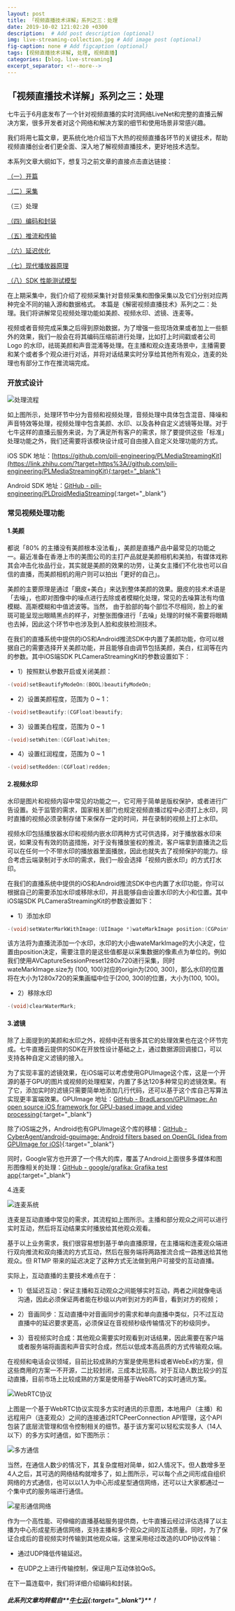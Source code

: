 ```yaml
---
layout: post
title: 「视频直播技术详解」系列之三：处理
date: 2019-10-02 121:02:20 +0300
description:  # Add post description (optional)
img: live-streaming-collection.jpg # Add image post (optional)
fig-caption: none # Add figcaption (optional)
tags: [视频直播技术详解, 处理, 视频直播]
categories: [blog，live-streaming]
excerpt_separator: <!--more-->
---
```


## **「视频直播技术详解」系列之三：处理**

七牛云于6月底发布了一个针对视频直播的实时流网络LiveNet和完整的直播云解决方案，很多开发者对这个网络和解决方案的细节<!--more-->和使用场景非常感兴趣。

我们将用七篇文章，更系统化地介绍当下大热的视频直播各环节的关键技术，帮助视频直播创业者们更全面、深入地了解视频直播技术，更好地技术选型。

本系列文章大纲如下，想复习之前文章的直接点击直达链接：

[（一）开篇](https://wowfrank.github.io/live-streaming-opening/)

[（二）采集](https://wowfrank.github.io/live-streaming-collection/)

（三）处理

[（四）编码和封装](https://wowfrank.github.io/live-streaming-code-and-encapsulation/)

[（五）推流和传输](https://wowfrank.github.io/live-streaming-push-and-transport/)

[（六）延迟优化](https://wowfrank.github.io/live-streaming-optimize-latency/)

[（七）现代播放器原理](https://wowfrank.github.io/live-streaming-theory-of-modern-player/)

[（八）SDK 性能测试模型](https://wowfrank.github.io/live-streaming-model-of-sdk-testing/)

在上期采集中，我们介绍了视频采集针对音频采集和图像采集以及它们分别对应两种完全不同的输入源和数据格式。 本篇是《解密视频直播技术》系列之二：处理。我们将讲解常见视频处理功能如美颜、视频水印、滤镜、连麦等。

视频或者音频完成采集之后得到原始数据，为了增强一些现场效果或者加上一些额外的效果，我们一般会在将其编码压缩前进行处理，比如打上时间戳或者公司 Logo 的水印，祛斑美颜和声音混淆等处理。在主播和观众连麦场景中，主播需要和某个或者多个观众进行对话，并将对话结果实时分享给其他所有观众，连麦的处理也有部分工作在推流端完成。


### **开放式设计**

![处理流程]({{site.baseurl}}/assets/img/live-streaming-proceed-1.png)

如上图所示，处理环节中分为音频和视频处理，音频处理中具体包含混音、降噪和声音特效等处理，视频处理中包含美颜、水印、以及各种自定义滤镜等处理。对于七牛这样的直播云服务来说，为了满足所有客户的需求，除了要提供这些「标准」处理功能之外，我们还需要将该模块设计成可自由接入自定义处理功能的方式。

iOS SDK 地址：[https://github.com/pili-engineering/PLMediaStreamingKit](https://link.zhihu.com/?target=https%3A//github.com/pili-engineering/PLMediaStreamingKit){:target="_blank"}

Android SDK 地址：[GitHub - pili-engineering/PLDroidMediaStreaming](https://link.zhihu.com/?target=https%3A//github.com/pili-engineering/PLDroidMediaStreaming){:target="_blank"}

### **常见视频处理功能**

#### **1.美颜**

都说「80% 的主播没有美颜根本没法看」，美颜是直播产品中最常见的功能之一。最近准备在香港上市的美图公司的主打产品就是美颜相机和美拍，有媒体戏称其会冲击化妆品行业，其实就是美颜的效果的功劳，让美女主播们不化妆也可以自信的直播，而美颜相机的用户则可以拍出「更好的自己」。

美颜的主要原理是通过「磨皮+美白」来达到整体美颜的效果。磨皮的技术术语是「去噪」，也即对图像中的噪点进行去除或者模糊化处理，常见的去噪算法有均值模糊、高斯模糊和中值滤波等。当然， 由于脸部的每个部位不尽相同，脸上的雀斑可能呈现出眼睛黑点的样子，对整张图像进行「去噪」处理的时候不需要将眼睛也去掉，因此这个环节中也涉及到人脸和皮肤检测技术。

在我们的直播系统中提供的iOS和Android推流SDK中内置了美颜功能，你可以根据自己的需要选择开关美颜功能，并且能够自由调节包括美颜，美白，红润等在内的参数。其中iOS端SDK PLCameraStreamingKit的参数设置如下：

* 1）按照默认参数开启或关闭美颜：

```java
-(void)setBeautifyModeOn:(BOOL)beautifyModeOn;
```

* 2）设置美颜程度，范围为 0 ~ 1：

```java
-(void)setBeautify:(CGFloat)beautify;
```

* 3）设置美白程度，范围为 0 ~ 1

```java
-(void)setWhiten:(CGFloat)whiten;
```


* 4）设置红润程度，范围为 0 ~ 1
```java
-(void)setRedden:(CGFloat)redden;
```


#### **2.视频水印**

水印是图片和视频内容中常见的功能之一，它可用于简单是版权保护，或者进行广告设置。处于监管的需求，国家相关部门也规定视频直播过程中必须打上水印，同时直播的视频必须录制存储下来保存一定的时间，并在录制的视频上打上水印。

视频水印包括播放器水印和视频内嵌水印两种方式可供选择，对于播放器水印来说，如果没有有效的防盗措施，对于没有播放鉴权的推流，客户端拿到直播流之后可以在任何一个不带水印的播放器里面播放，因此也就失去了视频保护的能力。综合考虑云端录制对于水印的需求，我们一般会选择「视频内嵌水印」的方式打水印。

在我们的直播系统中提供的iOS和Android推流SDK中也内置了水印功能，你可以根据自己的需要添加水印或移除水印，并且能够自由设置水印的大小和位置。其中iOS端SDK PLCameraStreamingKit的参数设置如下：

* 1）添加水印

```java
-(void)setWaterMarkWithImage:(UIImage *)wateMarkImage position:(CGPoint)position;
```

该方法将为直播流添加一个水印，水印的大小由wateMarkImage的大小决定，位置由position决定，需要注意的是这些值都是以采集数据的像素点为单位的。例如我们使用AVCaptureSessionPreset1280x720进行采集，同时wateMarkImage.size为 (100, 100)对应的origin为(200, 300)，那么水印的位置将在大小为1280x720的采集画幅中位于(200, 300)的位置，大小为(100, 100)。

* 2）移除水印

```java
-(void)clearWaterMark;
```

#### **3.滤镜**

除了上面提到的美颜和水印之外，视频中还有很多其它的处理效果也在这个环节完成。七牛直播云提供的SDK在开放性设计基础之上，通过数据源回调接口，可以支持各种自定义滤镜的接入。

为了实现丰富的滤镜效果，在iOS端可以考虑使用GPUImage这个库，这是一个开源的基于GPU的图片或视频的处理框架，内置了多达120多种常见的滤镜效果。有了它，添加实时的滤镜只需要简单地添加几行代码，还可以基于这个库自己写算法实现更丰富端效果。GPUImage 地址：[GitHub - BradLarson/GPUImage: An open source iOS framework for GPU-based image and video processing](https://link.zhihu.com/?target=https%3A//github.com/BradLarson/GPUImage){:target="_blank"}

除了iOS端之外，Android也有GPUImage这个库的移植：[GitHub - CyberAgent/android-gpuimage: Android filters based on OpenGL (idea from GPUImage for iOS)](https://link.zhihu.com/?target=https%3A//github.com/CyberAgent/android-gpuimage){:target="_blank"}

同时，Google官方也开源了一个伟大的库，覆盖了Android上面很多多媒体和图形图像相关的处理：[GitHub - google/grafika: Grafika test app](https://link.zhihu.com/?target=https%3A//github.com/google/grafika){:target="_blank"}

4.连麦

![连麦系统]({{site.baseurl}}/assets/img/live-streaming-proceed-2.jpg)

连麦是互动直播中常见的需求，其流程如上图所示。主播和部分观众之间可以进行实时互动，然后将互动结果实时播放给其他观众观看。

基于以上业务需求，我们很容易想到基于单向直播原理，在主播端和连麦观众端进行双向推流和双向播流的方式互动，然后在服务端将两路推流合成一路推送给其他观众。但 RTMP 带来的延迟决定了这种方式无法做到用户可接受的互动直播。

实际上，互动直播的主要技术难点在于：
* 1）低延迟互动：保证主播和互动观众之间能够实时互动，两者之间就像电话沟通，因此必须保证两者能在秒级以内听到对方的声音，看到对方的视频；

* 2）音画同步：互动直播中对音画同步的需求和单向直播中类似，只不过互动直播中的延迟要求更高，必须保证在音视频秒级传输情况下的秒级同步。

* 3）音视频实时合成：其他观众需要实时观看到对话结果，因此需要在客户端或者服务端将画面和声音实时合成，然后以低成本高品质的方式传输观众端。

在视频和电话会议领域，目前比较成熟的方案是使用思科或者WebEx的方案，但这些商用的方案一不开源，二比较封闭，三成本比较高。对于互动人数比较少的互动直播，目前市场上比较成熟的方案是使用基于WebRTC的实时通讯方案。

![WebRTC协议]({{site.baseurl}}/assets/img/live-streaming-proceed-3.png)

上图是一个基于WebRTC协议实现多方实时通讯的示意图，本地用户（主播）和远程用户（连麦观众）之间的连接通过RTCPeerConnection API管理，这个API包装了底层流管理和信令控制相关的细节。基于该方案可以轻松实现多人（14人以下）的多方实时通信，如下图所示：

![多方通信]({{site.baseurl}}/assets/img/live-streaming-proceed-4.png)

当然，在通信人数少的情况下，其复杂度相对简单，如2人情况下。但人数增多至4人之后，其可选的网络结构就增多了，如上图所示，可以每个点之间形成自组织网络的方式通信，也可以以1人为中心形成星型通信网络，还可以让大家都通过一个集中式的服务端进行通信。

![星形通信网络]({{site.baseurl}}/assets/img/live-streaming-proceed-5.png)

作为一个高性能、可伸缩的直播基础服务提供商，七牛直播云经过评估选择了以主播为中心形成星形通信网络，支持主播和多个观众之间的互动质量。同时，为了保证合成后的音视频实时传输到其他观众端，这里采用经过改造的UDP协议传输：

* 通过UDP降低传输延迟。

* 在UDP之上进行传输控制，保证用户互动体验QoS。

在下一篇连载中，我们将详细介绍编码和封装。

##### 此系列文章均转载自**[牛七云](https://www.qiniu.com/){:target="_blank"}**！